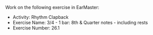 Work on the following exercise in EarMaster:
- Activity: Rhythm Clapback
- Exercise Name: 3/4 - 1 bar: 8th & Quarter notes - including rests
- Exercise Number: 26.1

